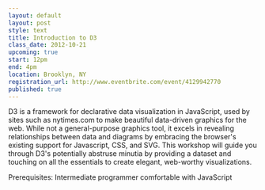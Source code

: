 ```yaml
---
layout: default
layout: post
style: text
title: Introduction to D3
class_date: 2012-10-21
upcoming: true
start: 12pm
end: 4pm
location: Brooklyn, NY
registration_url: http://www.eventbrite.com/event/4129942770
published: true
---
```


D3 is a framework for declarative data visualization in JavaScript, used by sites such as nytimes.com to make beautiful data-driven graphics for the web. While not a general-purpose graphics tool, it excels in revealing relationships between data and diagrams by embracing the browser's existing support for Javascript, CSS, and SVG. This workshop will guide you through D3's potentially abstruse minutia by providing a dataset and touching on all the essentials to create elegant, web-worthy visualizations.

Prerequisites: Intermediate programmer comfortable with JavaScript